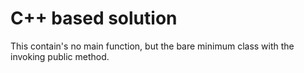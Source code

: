 # C++ based solution

This contain's no main function, but the bare minimum class with the invoking public method.
